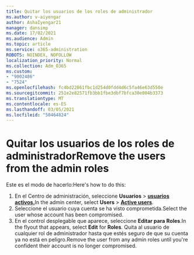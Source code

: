 ```yaml
---
title: Quitar los usuarios de los roles de administrador
ms.author: v-aiyengar
author: AshaIyengar21
manager: dansimp
ms.date: 17/02/2021
ms.audience: Admin
ms.topic: article
ms.service: o365-administration
ROBOTS: NOINDEX, NOFOLLOW
localization_priority: Normal
ms.collection: Adm_O365
ms.custom:
- "9002486"
- "7524"
ms.openlocfilehash: fc4bd22861fbc1d254d0fdd4d6c5fa46e63d550e
ms.sourcegitcommit: 251e2e82571fb3bb1fbe3dbf7bfca30e004b3373
ms.translationtype: MT
ms.contentlocale: es-ES
ms.lasthandoff: 03/05/2021
ms.locfileid: "50464824"
---
```

# <a name="remove-the-users-from-the-admin-roles"></a><span data-ttu-id="9555e-102">Quitar los usuarios de los roles de administrador</span><span class="sxs-lookup"><span data-stu-id="9555e-102">Remove the users from the admin roles</span></span>

<span data-ttu-id="9555e-103">Este es el modo de hacerlo:</span><span class="sxs-lookup"><span data-stu-id="9555e-103">Here's how to do this:</span></span>

1. <span data-ttu-id="9555e-104">En el Centro de administración, seleccione **Usuarios**  >  [**usuarios activos.**](https://go.microsoft.com/fwlink/p/?linkid=834822)</span><span class="sxs-lookup"><span data-stu-id="9555e-104">In the admin center, select **Users** > [**Active users**](https://go.microsoft.com/fwlink/p/?linkid=834822).</span></span>
1. <span data-ttu-id="9555e-105">Seleccione el usuario cuya cuenta se ha visto comprometida.</span><span class="sxs-lookup"><span data-stu-id="9555e-105">Select the user whose account has been compromised.</span></span>
1. <span data-ttu-id="9555e-106">En el control desplegable que aparece, seleccione **Editar para** **Roles**.</span><span class="sxs-lookup"><span data-stu-id="9555e-106">In the flyout that appears, select **Edit** for **Roles**.</span></span> <span data-ttu-id="9555e-107">Quita al usuario de cualquier rol de administrador hasta que estés seguro de que su cuenta ya no está en peligro.</span><span class="sxs-lookup"><span data-stu-id="9555e-107">Remove the user from any admin roles until you're confident their account is no longer compromised.</span></span>


